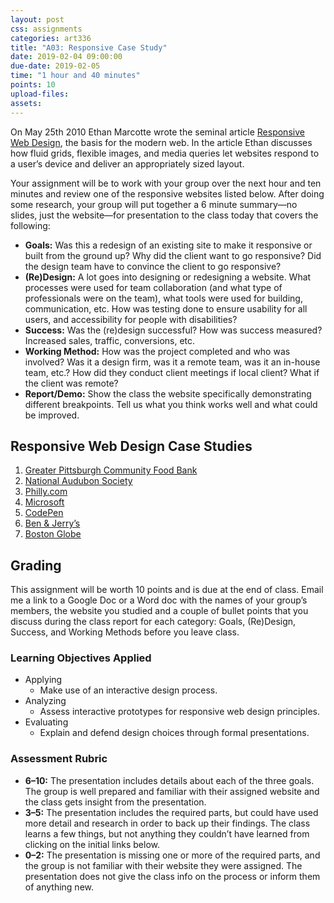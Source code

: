 ```yaml
---
layout: post
css: assignments
categories: art336
title: "A03: Responsive Case Study"
date: 2019-02-04 09:00:00
due-date: 2019-02-05
time: "1 hour and 40 minutes"
points: 10
upload-files: 
assets: 
---
```


On May 25th 2010 Ethan Marcotte wrote the seminal article <a href="http://alistapart.com/article/responsive-web-design" target="_blank" title="Responsive Web Design: Ethan Marcotte">Responsive Web Design</a>, the basis for the modern web. In the article Ethan discusses how fluid grids, flexible images, and media queries let websites respond to a user&rsquo;s device and deliver an appropriately sized layout.

Your assignment will be to work with your group over the next hour and ten minutes and review one of the responsive websites listed below. After doing some research, your group will put together a 6 minute summary—no slides, just the website—for presentation to the class today that covers the following:

- **Goals:** Was this a redesign of an existing site to make it responsive or built from the ground up? Why did the client want to go responsive? Did the design team have to convince the client to go responsive?
- **(Re)Design:** A lot goes into designing or redesigning a website. What processes were used for team collaboration (and what type of professionals were on the team), what tools were used for building, communication, etc. How was testing done to ensure usability for all users, and accessibility for people with disabilities? 
- **Success:** Was the (re)design successful? How was success measured? Increased sales, traffic, conversions, etc.
- **Working Method:** How was the project completed and who was involved? Was it a design firm, was it a remote team, was it an in-house team, etc.? How did they conduct client meetings if local client? What if the client was remote?
- **Report/Demo:** Show the class the website specifically demonstrating different breakpoints. Tell us what you think works well and what could be improved.

## Responsive Web Design Case Studies

1. <a href="http://bradfrost.com/blog/post/greater-pittsburgh-community-food-bank-open-redesign/" target="_blank" title="Brad Frost">Greater Pittsburgh Community Food Bank</a>
2. <a href="http://muledesign.com/2015/02/birds" target="_blank" title="Mule Design">National Audubon Society</a>
3. [Philly.com](http://superfriend.ly/helped/phillycom/)
4. <a href="http://paravelinc.com/work/microsoft/" target="_blank" title="Paravel, Inc.">Microsoft</a>
5. <a href="http://codepen.seesparkbox.com/" target="_blank" title="Sparkbox">CodePen</a>
6. <a href="https://www.happycog.com/work/ben-and-jerrys/" target="_blank" title="Happy Cog">Ben & Jerry&rsquo;s</a>
7. <a href="http://readwrite.com/2011/12/25/redux_how_the_boston_globe_pulled_off_html5_responsive_d" target="_blank" title="How the Boston Globe Pulled Off HTML5 Responsive Design">Boston Globe</a>

## Grading
This assignment will be worth 10 points and is due at the end of class. Email me a link to a Google Doc or a Word doc with the names of your group&rsquo;s members, the website you studied and a couple of bullet points that you discuss during the class report for each category: Goals, (Re)Design, Success, and Working Methods before you leave class.

### Learning Objectives Applied
- Applying
    - Make use of an interactive design process.
- Analyzing
    - Assess interactive prototypes for responsive web design principles.
- Evaluating
    - Explain and defend design choices through formal presentations.    

### Assessment Rubric
- **6–10:** The presentation includes details about each of the three goals. The group is well prepared and familiar with their assigned website and the class gets insight from the presentation.
- **3–5:** The presentation includes the required parts, but could have used more detail and research in order to back up their findings. The class learns a few things, but not anything they couldn&rsquo;t have learned from clicking on the initial links below.
- **0–2:** The presentation is missing one or more of the required parts, and the group is not familiar with their website they were assigned. The presentation does not give the class info on the process or inform them of anything new.